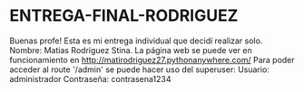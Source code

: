 # ENTREGA-FINAL-RODRIGUEZ

Buenas profe! Esta es mi entrega individual que decidí realizar solo. 
Nombre: Matias Rodriguez Stina. 
La página web se puede ver en funcionamiento en http://matirodriguez27.pythonanywhere.com/
Para poder acceder al route '/admin' se puede hacer uso del superuser:
Usuario: administrador
Contraseña: contrasena1234
